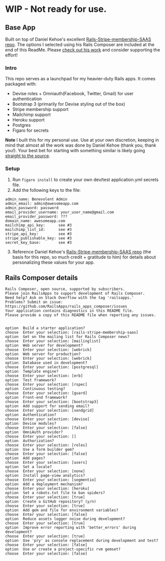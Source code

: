 # WIP - Not ready for use.

## Base App
Built on top of Daniel Kehoe's excellent [Rails-Stripe-membership-SAAS repo](https://github.com/RailsApps/rails-stripe-membership-saas).  The options I selected using his Rails Composer are included at the end of this ReadMe. Please [check out his work](http://railsapps.github.io/) and consider supporting the effort!

### Intro
This repo serves as a launchpad for my heavier-duty Rails apps. It comes packaged with:
* Devise roles + Omniauth(Facebook, Twitter, Gmail) for user authentication
* Bootstrap 3 (primarily for Devise styling out of the box)
* Stripe membership support
* Mailchimp support
* Heroku support
* Postgres
* Figaro for secrets

**Note** I built this for my personal use. Use at your own discretion, keeping in mind that almost all the work was done by Daniel Kehoe (thank you, thank you!).  Your best bet for starting with something similar is likely going [straight to the source](https://github.com/RailsApps/rails-stripe-membership-saas).

### Setup
1. Run `figaro install` to create your own dev/test application.yml secrets file.
2. Add the following keys to the file:
```
admin_name: Benevolent Admin
admin_email: admin@awesomeapp.com
admin_password: password
email_provider_username: your_user_name@gmail.com
email_provider_password: ???
domain_name: awesomeapp.com
mailchimp_api_key:      see #3
mailchimp_list_id:      see #3
stripe_api_key:         see #3
stripe_publishable_key: see #3
secret_key_base:        see #3

```
3. Reference Daniel Kehoe's [Rails-Stripe-membership-SAAS repo](https://github.com/RailsApps/rails-stripe-membership-saas) (the basis for this repo, so much credit + gratitude to him) for details about personalizing these values for your app.

## Rails Composer details
```
Rails Composer, open source, supported by subscribers.
Please join RailsApps to support development of Rails Composer.
Need help? Ask on Stack Overflow with the tag 'railsapps.'
Problems? Submit an issue: https://github.com/RailsApps/rails_apps_composer/issues
Your application contains diagnostics in this README file.
Please provide a copy of this README file when reporting any issues.


option  Build a starter application?
choose  Enter your selection: [rails-stripe-membership-saas]
option  Get on the mailing list for Rails Composer news?
choose  Enter your selection: [mailinglist]
option  Web server for development?
choose  Enter your selection: [webrick]
option  Web server for production?
choose  Enter your selection: [webrick]
option  Database used in development?
choose  Enter your selection: [postgresql]
option  Template engine?
choose  Enter your selection: [erb]
option  Test framework?
choose  Enter your selection: [rspec]
option  Continuous testing?
choose  Enter your selection: [guard]
option  Front-end framework?
choose  Enter your selection: [bootstrap3]
option  Add support for sending email?
choose  Enter your selection: [sendgrid]
option  Authentication?
choose  Enter your selection: [devise]
option  Devise modules?
choose  Enter your selection: [false]
option  OmniAuth provider?
choose  Enter your selection: []
option  Authorization?
choose  Enter your selection: [roles]
option  Use a form builder gem?
choose  Enter your selection: [false]
option  Add pages?
choose  Enter your selection: [users]
option  Set a locale?
choose  Enter your selection: [none]
option  Install page-view analytics?
choose  Enter your selection: [segmentio]
option  Add a deployment mechanism?
choose  Enter your selection: [heroku]
option  Set a robots.txt file to ban spiders?
choose  Enter your selection: [true]
option  Create a GitHub repository? (y/n)
choose  Enter your selection: [true]
option  Add gem and file for environment variables?
choose  Enter your selection: [false]
option  Reduce assets logger noise during development?
choose  Enter your selection: [true]
option  Improve error reporting with 'better_errors' during development?
choose  Enter your selection: [true]
option  Use 'pry' as console replacement during development and test?
choose  Enter your selection: [false]
option  Use or create a project-specific rvm gemset?
choose  Enter your selection: [false]
```

